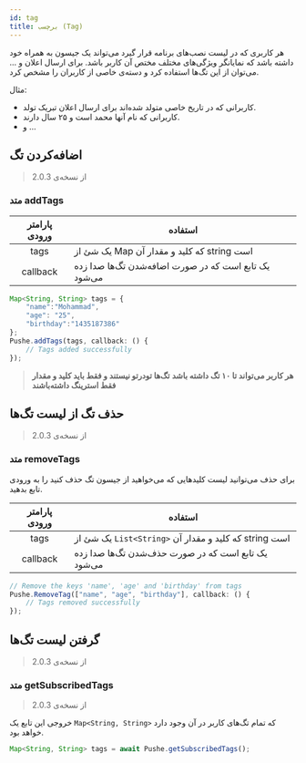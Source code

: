 ```yaml
---
id: tag
title: برچسب (Tag)
---
```


هر کاربری که در لیست نصب‌های برنامه قرار گیرد می‌تواند یک جیسون به همراه خود داشته باشد که نمایانگر ویژگی‌های مختلف مختص آن کاربر باشد.
برای ارسال اعلان و ... می‌توان از این تگ‌ها استفاده کرد و دسته‌ی خاصی از کاربران را مشخص کرد.

مثال:
- کاربرانی که در تاریخ خاصی متولد شده‌اند برای ارسال اعلان تبریک تولد.
- کاربرانی که نام آنها محمد است و ۲۵ سال دارند.
- و ...

## اضافه‌کردن تگ
> از نسخه‌ی 2.0.3


### متد addTags


|پارامتر ورودی|استفاده|
|:--:|--|
|tags|یک شئ از Map که کلید و مقدار آن string است|
|callback|یک تابع است که در صورت اضافه‌شدن تگ‌ها صدا زده می‌شود|

```js
Map<String, String> tags = {
    "name":"Mohammad",
    "age": "25",
    "birthday":"1435187386"
};
Pushe.addTags(tags, callback: () {
    // Tags added successfully
});
```

> **هر کاربر می‌تواند تا ۱۰ تگ داشته باشد**
> **تگ‌ها تودرتو نیستند و فقط باید کلید و مقدار فقط استرینگ داشته‌باشند**


## حذف تگ از لیست تگ‌ها
> از نسخه‌ی 2.0.3


### متد removeTags


برای حذف می‌توانید لیست کلید‌هایی که می‌خواهید از جیسون تگ حذف کنید را به ورودی تابع بدهید.

|پارامتر ورودی|استفاده|
|:--:|--|
|tags|یک شئ از `List<String>` که کلید و مقدار آن string است|
|callback|یک تابع است که در صورت حذف‌شدن تگ‌ها صدا زده می‌شود|

```js
// Remove the keys 'name', 'age' and 'birthday' from tags
Pushe.RemoveTag(["name", "age", "birthday"], callback: () {
    // Tags removed successfully
});
```

## گرفتن لیست تگ‌ها
> از نسخه‌ی 2.0.3


### متد getSubscribedTags
> از نسخه‌ی 2.0.3


خروجی این تابع یک `Map<String, String>` که تمام تگ‌های کاربر در آن وجود دارد خواهد بود.

```js
Map<String, String> tags = await Pushe.getSubscribedTags();
```

